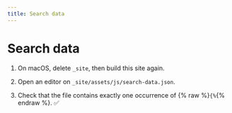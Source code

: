 ```yaml
---
title: Search data
---
```


# Search data

1.  On macOS, delete `_site`, then build this site again.

1.  Open an editor on `_site/assets/js/search-data.json`.

1.  Check that the file contains exactly one occurrence of {% raw %}`{%`{% endraw %}. ✅
